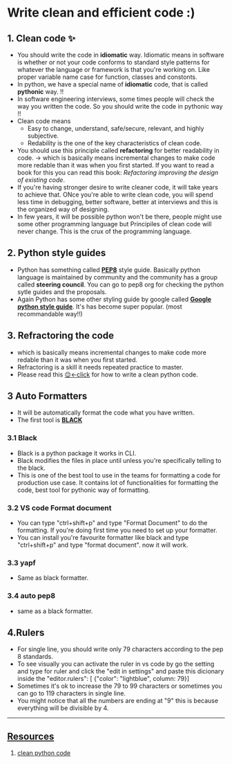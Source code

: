 # Write clean and efficient code :) 

## 1. Clean code ✨

* You should write the code in **idiomatic** way. Idiomatic means in software is whether or not your code conforms to standard style patterns for whatever the language or framework is that you're working on. Like proper variable name case for function, classes and constonts.
* In python, we have a special name of **idiomatic** code, that is called **pythonic** way. !!
* In software engineering interviews, some times people will check the way you written the code. So you should write the code in pythonic way !!
* Clean code means 
    - Easy to change, understand, safe/secure, relevant, and highly subjective.
    - Redability is the one of the key characteristics of clean code.
* You should use this principle called **refactoring** for better readability in code.  -> which is basically means incremental changes to make code more redable than it was when you first started. If you want to read a book for this you can read this book: <i>Refactoring improving the design of existing code</i>.
* If you're having stronger desire to write cleaner code, it will take years to achieve that. ONce you're able to write clean code, you will spend less time in debugging, better software, better at interviews and this is the organized way of designing.
* In few years, it will be possible python won't be there, people might use some other programming language but Principiles of clean code will never change. This is the crux of the programming language.

## 2. Python style guides

* Python has something called [**PEP8**](https://peps.python.org/pep-0008/) style guide. Basically python language is maintained by community and the community has a group called **steering council**. You can go to pep8 org for checking the python sytle guides and the proposals. 
* Again Python has some other styling guide by google called [**Google python style guide**](https://google.github.io/styleguide/pyguide.html). It's has become super popular. (most recommandable way!!)

## 3. Refractoring the code

* which is basically means incremental changes to make code more redable than it was when you first started.
* Refractoring is a skill it needs repeated practice to master. 
* Please read this [😌<-click](https://testdriven.io/blog/clean-code-python/) for how to write a clean python code. 

## 3 Auto Formatters 

* It will be automatically format the code what you have written.
* The first tool is [**BLACK**](https://github.com/psf/black)

### 3.1 Black

* Black is a python package it works in CLI.
* Black modifies the files in place until unless you're specifically telling to the black.
* This is one of the best tool to use in the teams for formatting a code for production use case. It contains lot of functionalities for formatting the code, best tool for pythonic way of formatting. 

### 3.2 VS code Format document

* You can type "ctrl+shift+p" and type "Format Document" to do the formatting. If you're doing first time you need to set up your formatter.
* You can install you're favourite formatter like black and type "ctrl+shift+p" and type "format document". now it will work. 

### 3.3 yapf

* Same as black formatter.

### 3.4 auto pep8 

* same as a black formatter. 

## 4.Rulers

* For single line, you should write only 79 characters according to the pep 8 standards.
* To see visually you can activate the ruler in vs code by go the setting and type for ruler and click the "edit in settings" and paste this dicionary inside the "editor.rulers": [ {"color": "lightblue", column: 79}]
* Sometimes it's ok to increase the 79 to 99 characters or sometimes you can go to 119 characters in single line.
* You might notice that all the numbers are ending at "9" this is because everything will be divisible by 4. 

---

## [Resources](https://github.com/phitoduck/python-software-development-course)

1. [clean python code](https://testdriven.io/blog/clean-code-python/)
